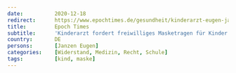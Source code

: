 ```yaml
---
date:          2020-12-18
redirect:      https://www.epochtimes.de/gesundheit/kinderarzt-eugen-janzen-fordert-maskenverbot-fuer-kinder-ab-januar-a3402840.html
title:         Epoch Times
subtitle:      'Kinderarzt fordert freiwilliges Masketragen für Kinder ab Januar'
country:       DE
persons:       [Janzen Eugen]
categories:    [Widerstand, Medizin, Recht, Schule]
tags:          [kind, maske]
---
```

